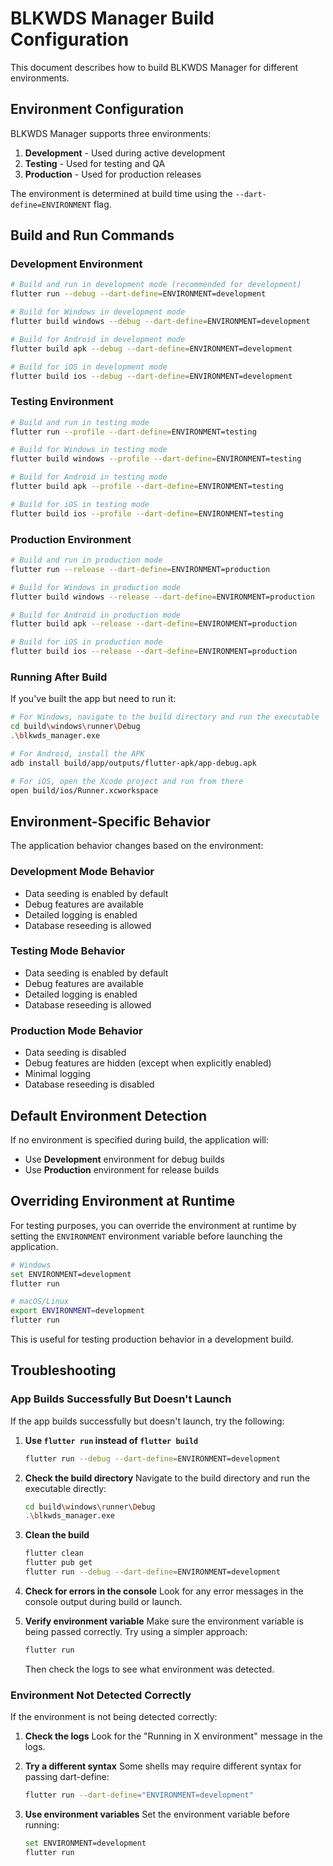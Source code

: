 # BLKWDS Manager Build Configuration

This document describes how to build BLKWDS Manager for different environments.

## Environment Configuration

BLKWDS Manager supports three environments:

1. **Development** - Used during active development
2. **Testing** - Used for testing and QA
3. **Production** - Used for production releases

The environment is determined at build time using the `--dart-define=ENVIRONMENT` flag.

## Build and Run Commands

### Development Environment

```bash
# Build and run in development mode (recommended for development)
flutter run --debug --dart-define=ENVIRONMENT=development

# Build for Windows in development mode
flutter build windows --debug --dart-define=ENVIRONMENT=development

# Build for Android in development mode
flutter build apk --debug --dart-define=ENVIRONMENT=development

# Build for iOS in development mode
flutter build ios --debug --dart-define=ENVIRONMENT=development
```

### Testing Environment

```bash
# Build and run in testing mode
flutter run --profile --dart-define=ENVIRONMENT=testing

# Build for Windows in testing mode
flutter build windows --profile --dart-define=ENVIRONMENT=testing

# Build for Android in testing mode
flutter build apk --profile --dart-define=ENVIRONMENT=testing

# Build for iOS in testing mode
flutter build ios --profile --dart-define=ENVIRONMENT=testing
```

### Production Environment

```bash
# Build and run in production mode
flutter run --release --dart-define=ENVIRONMENT=production

# Build for Windows in production mode
flutter build windows --release --dart-define=ENVIRONMENT=production

# Build for Android in production mode
flutter build apk --release --dart-define=ENVIRONMENT=production

# Build for iOS in production mode
flutter build ios --release --dart-define=ENVIRONMENT=production
```

### Running After Build

If you've built the app but need to run it:

```bash
# For Windows, navigate to the build directory and run the executable
cd build\windows\runner\Debug
.\blkwds_manager.exe

# For Android, install the APK
adb install build/app/outputs/flutter-apk/app-debug.apk

# For iOS, open the Xcode project and run from there
open build/ios/Runner.xcworkspace
```

## Environment-Specific Behavior

The application behavior changes based on the environment:

### Development Mode Behavior

- Data seeding is enabled by default
- Debug features are available
- Detailed logging is enabled
- Database reseeding is allowed

### Testing Mode Behavior

- Data seeding is enabled by default
- Debug features are available
- Detailed logging is enabled
- Database reseeding is allowed

### Production Mode Behavior

- Data seeding is disabled
- Debug features are hidden (except when explicitly enabled)
- Minimal logging
- Database reseeding is disabled

## Default Environment Detection

If no environment is specified during build, the application will:

- Use **Development** environment for debug builds
- Use **Production** environment for release builds

## Overriding Environment at Runtime

For testing purposes, you can override the environment at runtime by setting the `ENVIRONMENT` environment variable before launching the application.

```bash
# Windows
set ENVIRONMENT=development
flutter run

# macOS/Linux
export ENVIRONMENT=development
flutter run
```

This is useful for testing production behavior in a development build.

## Troubleshooting

### App Builds Successfully But Doesn't Launch

If the app builds successfully but doesn't launch, try the following:

1. **Use `flutter run` instead of `flutter build`**
   ```bash
   flutter run --debug --dart-define=ENVIRONMENT=development
   ```

2. **Check the build directory**
   Navigate to the build directory and run the executable directly:
   ```bash
   cd build\windows\runner\Debug
   .\blkwds_manager.exe
   ```

3. **Clean the build**
   ```bash
   flutter clean
   flutter pub get
   flutter run --debug --dart-define=ENVIRONMENT=development
   ```

4. **Check for errors in the console**
   Look for any error messages in the console output during build or launch.

5. **Verify environment variable**
   Make sure the environment variable is being passed correctly. Try using a simpler approach:
   ```bash
   flutter run
   ```
   Then check the logs to see what environment was detected.

### Environment Not Detected Correctly

If the environment is not being detected correctly:

1. **Check the logs**
   Look for the "Running in X environment" message in the logs.

2. **Try a different syntax**
   Some shells may require different syntax for passing dart-define:
   ```bash
   flutter run --dart-define="ENVIRONMENT=development"
   ```

3. **Use environment variables**
   Set the environment variable before running:
   ```bash
   set ENVIRONMENT=development
   flutter run
   ```
